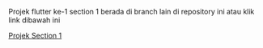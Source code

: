 Projek flutter ke-1 section 1 berada di branch lain di repository ini atau klik link dibawah ini

[Projek Section 1](https://github.com/RezaConz/Flutter-Aksamedia/tree/section1)
